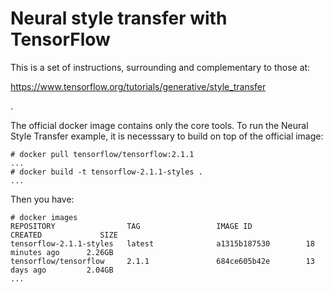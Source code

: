# Neural style transfer with TensorFlow

This is a set of instructions, surrounding and complementary to those at:

https://www.tensorflow.org/tutorials/generative/style_transfer

.

The official docker image contains only the core tools. To run
the Neural Style Transfer example, it is necesssary to build on top
of the official image:

```
# docker pull tensorflow/tensorflow:2.1.1
...
# docker build -t tensorflow-2.1.1-styles .
...
```

Then you have:

```
# docker images
REPOSITORY                TAG                 IMAGE ID            CREATED             SIZE
tensorflow-2.1.1-styles   latest              a1315b187530        18 minutes ago      2.26GB
tensorflow/tensorflow     2.1.1               684ce605b42e        13 days ago         2.04GB
...
```
